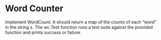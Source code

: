 # Word Counter

Implement WordCount.
It should return a map of the counts of each “word” in the string s.
The wc.Test function runs a test suite against the provided function and prints success or failure.
